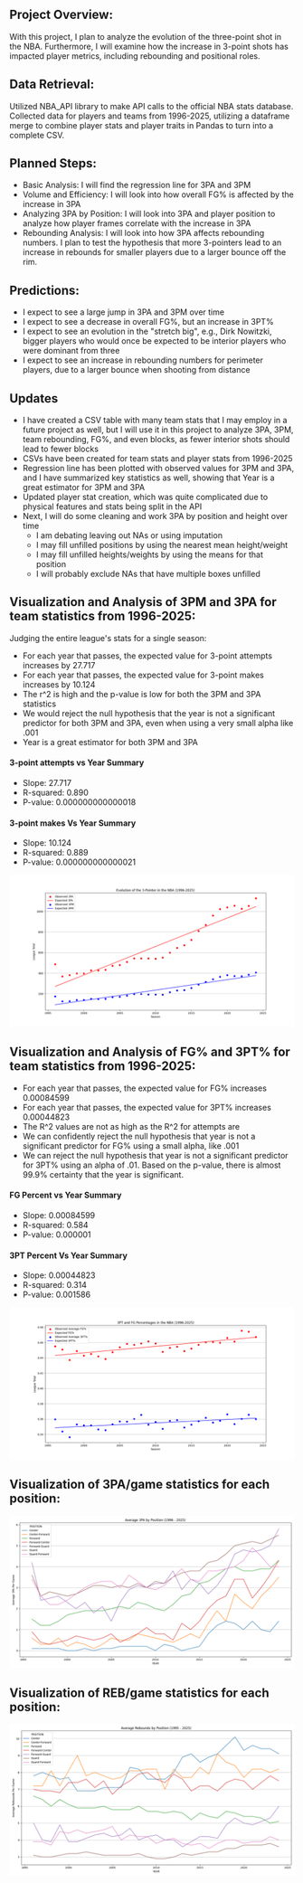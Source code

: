 ## Project Overview:
With this project, I plan to analyze the evolution of the three-point shot in the NBA. Furthermore, I will examine how the increase in 3-point shots has impacted player metrics, including rebounding and positional roles.

## Data Retrieval:
Utilized NBA_API library to make API calls to the official NBA stats database. Collected data for players and teams from 1996-2025, utilizing a dataframe merge to combine player stats and player traits in Pandas to turn into a complete CSV.

## Planned Steps:
* Basic Analysis: I will find the regression line for 3PA and 3PM
* Volume and Efficiency: I will look into how overall FG% is affected by the increase in 3PA
* Analyzing 3PA by Position: I will look into 3PA and player position to analyze how player frames correlate with the increase in 3PA
* Rebounding Analysis: I will look into how 3PA affects rebounding numbers. I plan to test the hypothesis that more 3-pointers lead to an increase in rebounds for smaller players due to a larger bounce off the rim.

## Predictions:
* I expect to see a large jump in 3PA and 3PM over time
* I expect to see a decrease in overall FG%, but an increase in 3PT%
* I expect to see an evolution in the "stretch big", e.g., Dirk Nowitzki, bigger players who would once be expected to be interior players who were dominant from three
* I expect to see an increase in rebounding numbers for perimeter players, due to a larger bounce when shooting from distance

## Updates
* I have created a CSV table with many team stats that I may employ in a future project as well, but I will use it in this project to analyze 3PA, 3PM, team rebounding, FG%, and even blocks, as fewer interior shots should lead to fewer blocks
* CSVs have been created for team stats and player stats from 1996-2025
* Regression line has been plotted with observed values for 3PM and 3PA, and I have summarized key statistics as well, showing that Year is a great estimator for 3PM and 3PA
* Updated player stat creation, which was quite complicated due to physical features and stats being split in the API
* Next, I will do some cleaning and work 3PA by position and height over time
  * I am debating leaving out NAs or using imputation
  * I may fill unfilled positions by using the nearest mean height/weight
  * I may fill unfilled heights/weights by using the means for that position
  * I will probably exclude NAs that have multiple boxes unfilled

## Visualization and Analysis of 3PM and 3PA for team statistics from 1996-2025:
Judging the entire league's stats for a single season:
* For each year that passes, the expected value for 3-point attempts increases by 27.717
* For each year that passes, the expected value for 3-point makes increases by 10.124 
* The r^2 is high and the p-value is low for both the 3PM and 3PA statistics
* We would reject the null hypothesis that the year is not a significant predictor for both 3PM and 3PA, even when using a very small alpha like .001
* Year is a great estimator for both 3PM and 3PA

#### 3-point attempts vs Year Summary
* Slope:  27.717
* R-squared:  0.890
* P-value:  0.000000000000018
#### 3-point makes Vs Year Summary
* Slope:  10.124
* R-squared:  0.889
* P-value:  0.000000000000021
  
![Plot](https://github.com/nathankyryk/nba/blob/main/plots/nba_3pt_regression_plot.png)

## Visualization and Analysis of FG% and 3PT% for team statistics from 1996-2025:
* For each year that passes, the expected value for FG% increases 0.00084599
* For each year that passes, the expected value for 3PT% increases 0.00044823
* The R^2 values are not as high as the R^2 for attempts are
* We can confidently reject the null hypothesis that year is not a significant predictor for FG% using a small alpha, like .001
* We can reject the null hypothesis that year is not a significant predictor for 3PT% using an alpha of .01. Based on the p-value, there is almost 99.9% certainty that the year is significant.

#### FG Percent vs Year Summary
* Slope:  0.00084599
* R-squared:  0.584
* P-value:  0.000001
#### 3PT Percent Vs Year Summary
* Slope:  0.00044823
* R-squared:  0.314
* P-value:  0.001586

![Plot](https://github.com/nathankyryk/nba/blob/main/plots/nba_fg_percentages.png)

## Visualization of 3PA/game statistics for each position:
![Plot](https://github.com/nathankyryk/nba/blob/main/plots/avg_3pa_per_position_by_season.png)

## Visualization of REB/game statistics for each position:
![Plot](https://github.com/nathankyryk/nba/blob/main/plots/avg_rebounds_per_position_by_season.png)



## 
